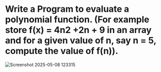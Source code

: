 # Write a Program to evaluate a polynomial function. (For example store f(x) = 4n2 +2n + 9 in an array and for a given value of n, say n = 5, compute the value of f(n)).
![Screenshot 2025-05-08 123315](https://github.com/user-attachments/assets/4b3cd85b-a5b7-4720-900c-e454df9b0426)


